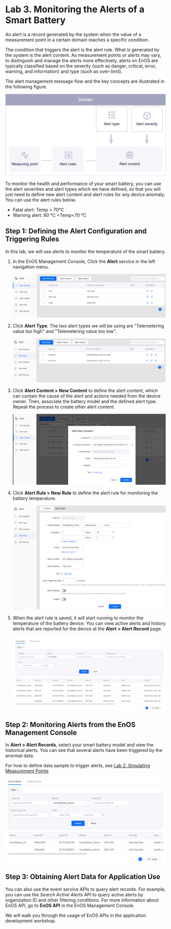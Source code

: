# Lab 3. Monitoring the Alerts of a Smart Battery

An alert is a record generated by the system when the value of a measurement point in a certain domain reaches a specific condition.

The condition that triggers the alert is the alert rule. What is generated by the system is the alert content. As measurement points or alerts may vary, to distinguish and manage the alerts more effectively, alerts on EnOS are typically classified based on the severity (such as danger, critical, error, warning, and information) and type (such as over-limit).

The alert management message flow and the key concepts are illustrated in the following figure.

![](media/alert_message_flow.png)

To monitor the health and performance of your smart battery, you can use the alert severities and alert types which we have defined, so that you will just need to define new alert content and alert rules for any device anomaly. You can use the alert rules below.

- Fatal alert: Temp > 70°C
- Warning alert: 60 °C <Temp<70 °C


## Step 1: Defining the Alert Configuration and Triggering Rules
 
 In this lab, we will use alerts to monitor the temperature of the smart battery.

1. In the EnOS Management Console, Click the **Alert** service in the left navigation menu.

    ![](media/alert_severity.png)

2.  Click **Alert Type**. The two alert types we will be using are "Telemetering value too high" and "Telemetering value too low".

    ![](media/alert_type.png)

3. Click **Alert Content > New Content** to define the alert content, which can contain the cause of the alert and actions needed from the device owner. Then, associate the battery model and the defined alert type. Repeat the process to create other alert content.

    ![](media/alert_content_add.png)

4. Click **Alert Rule > New Rule** to define the alert rule for monitoring the battery temperature. 

    ![](media/alert_rule_add.png)
    
5. When the alert rule is saved, it will start running to monitor the temperature of the battery device. You can view 
active alerts and history alerts that are reported for the device at the **Alert > Alert Record** page.

    ![](media/alert_record.png)
    

 ## Step 2: Monitoring Alerts from the EnOS Management Console

In **Alert > Alert Records**, select your smart battery model and view the historical alerts. You can see that several alerts have been triggered by the anormal data.

For how to define data sample to trigger alerts, see [Lab 2. Simulating Measurement Points](302-2_simulating_measure_points.md)

![](media/alert_active.png)
   
## Step 3: Obtaining Alert Data for Application Use

You can also use the event service APIs to query alert records. For example, you can use the _Search Active Alerts_ API to query active alerts by organization ID and other filtering conditions. For more information about EnOS API, go to **EnOS API** in the EnOS Management Console.

We will walk you through the usage of EnOS APIs in the application development workshop.
